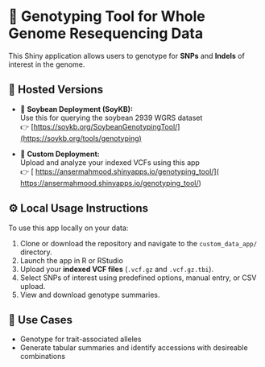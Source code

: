 # 🧬 Genotyping Tool for Whole Genome Resequencing Data

This Shiny application allows users to genotype for **SNPs** and **Indels** of interest in the genome.


## 🌾 Hosted Versions

- 🔗 **Soybean Deployment (SoyKB):**  
  Use this for querying the soybean 2939 WGRS dataset  
  👉 [https://soykb.org/SoybeanGenotypingTool/](https://soykb.org/tools/genotyping)

- 🔧 **Custom Deployment:**  
  Upload and analyze your indexed VCFs using this app  
  👉 [ https://ansermahmood.shinyapps.io/genotyping_tool/]( https://ansermahmood.shinyapps.io/genotyping_tool/)



## ⚙️ **Local Usage Instructions**

To use this app locally on your data:

1. Clone or download the repository and navigate to the `custom_data_app/` directory.
2. Launch the app in R or RStudio
3. Upload your **indexed VCF files** (`.vcf.gz` and `.vcf.gz.tbi`).
4. Select SNPs of interest using predefined options, manual entry, or CSV upload.
5. View and download genotype summaries.


## 🧬 Use Cases

- Genotype for trait-associated alleles
- Generate tabular summaries and identify accessions with desireable combinations
